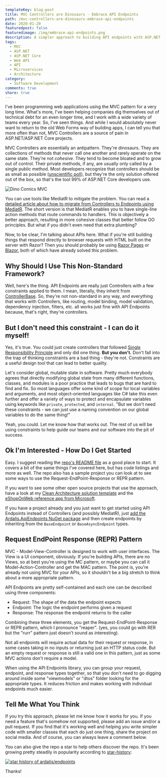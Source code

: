 ```yaml
---
templateKey: blog-post
title: MVC Controllers are Dinosaurs - Embrace API Endpoints
path: /mvc-controllers-are-dinosaurs-embrace-api-endpoints
date: 2020-01-20
featuredpost: false
featuredimage: /img/embrace-api-endpoints.png
description: A simpler approach to building API endpoints with ASP.NET Core.
tags:
  - MVC
  - ASP.NET
  - ASP.NET Core
  - Web API
  - API
  - Microservices
  - Architecture
category:
  - Software Development
comments: true
share: true
---
```

I've been programming web applications using the MVC pattern for a very long time. What's more, I've been helping companies dig themselves out of technical debt for an even longer time, and I work with a wide variety of teams every year. So, I've seen things. And while I would absolutely never want to return to the old Web Forms way of building apps, I can tell you that more often than not, MVC Controllers are a source of pain in ASP.NET/ASP.NET Core projects.

MVC Controllers are essentially an antipattern. They're dinosaurs. They are collections of methods that never call one another and rarely operate on the same state. They're not *cohesive*. They tend to become bloated and to grow out of control. Their private methods, if any, are usually only called by a single public method. Most developers recognize that controllers should be as small as possible ([unscientific poll](https://twitter.com/ardalis/status/1223312390391058432)), but they're the only solution offered out of the box, so that's the tool 99% of ASP.NET Core developers use.

![Dino Comics MVC](/img/dino-comics-mvc-experienced.jpg)

You can use tools like MediatR to mitigate the problem. You can read a [detailed article about how to migrate from Controllers to Endpoints using MediatR](https://ardalis.com/moving-from-controllers-and-actions-to-endpoints-with-mediatr). The short version is that MediatR enables you to have single-line action methods that route commands to handlers. This is objectively a better approach, resulting in more cohesive classes that better follow OO principles. But what if you didn't even need that extra plumbing?

Now, to be clear, I'm talking about APIs here. What if you're still building things that respond directly to browser requests with HTML built on the server with Razor? Then you should probably be using [Razor Pages](https://ardalis.com/aspnet-core-razor-pages-%E2%80%93-worth-checking-out/) or [Blazor](https://dotnet.microsoft.com/apps/aspnet/web-apps/blazor), both of which have already solved this problem.

## Why Should I Use This Non-Standard Framework?

Well, here's the thing. API Endpoints are really just Controllers with a few constraints applied to them. I mean, literally, they inherit from [ControllerBase](https://github.com/ardalis/ApiEndpoints/blob/master/src/Ardalis.ApiEndpoints/BaseAsyncEndpoint.cs#L32). So, they're not non-standard in any way, and everything that works with Controllers, like routing, model binding, model validation, dependency injection, filters, etc. all works just fine with API Endpoints because, that's right, they're controllers.

## But I don't need this constraint - I can do it myself!

Yes, it's true. You could just create controllers that followed [Single Responsibility Principle](https://deviq.com/principles/single-responsibility-principle) and only did one thing. **But you don't.** Don't fall into the trap of thinking constraints are a bad thing - they're not. Constraints are a useful design tool that can lead to better quality.

Let's consider global, mutable state in software. Pretty much everybody agrees that directly modifying global state from many different functions, classes, and modules is a poor practice that leads to bugs that are hard to find and fix. So most languages offer some kind of scope for local variables and arguments, and most object-oriented languages like C# take this even further and offer a variety of ways to protect and encapsulate variables using keywords like `private`, `protected`, and `internal`. "But we don't need these constraints - we can just use a naming convention on our global variables to do the same thing!"

Yeah, you could. Let me know how that works out. The rest of us will be using constraints to help guide our teams and our software into the pit of success.

## Ok I'm Interested - How Do I Get Started

Easy. I suggest reading the [repo's README file](https://github.com/ardalis/ApiEndpoints) as a good place to start. It covers a bit of the same things I've covered here, but has code listings and more as well. The repo also has a sample project you can look at to see some ways to use the Request-EndPoint-Response or REPR pattern.

If you want to see some other open source projects that use the approach, have a look at my [Clean Architecture solution template](https://github.com/ardalis/cleanarchitecture) and the [eShopOnWeb reference app from Microsoft](https://github.com/dotnet-architecture/eShopOnWeb).

If you have a project already and you just want to get started using API Endpoints instead of Controllers (and possibly MediatR), just [add the Ardalis.ApiEndpoints NuGet package](https://www.nuget.org/packages/Ardalis.ApiEndpoints/) and then create endpoints by inheriting from the `BaseEndpoint` or `BaseAsyncEndpoint` types.

## Request EndPoint Response (REPR) Pattern

MVC - Model-View-Controller is designed to work with user interfaces. The View is a UI component, obviously. If you're building APIs, there are no Views, so at best you're using the MC pattern, or maybe you can call it Model-Action-Controller and get the MAC pattern. The point is, you're already not using MVC for your APIs, so it shouldn't be a big stretch to think about a more appropriate pattern.

API Endpoints are pretty self-contained and each one can be described using three components:
- Request: The shape of the data the endpoint expects
- Endpoint: The logic the endpoint performs given a request
- Response: The response the endpoint returns to the caller

Combining these three elements, you get the Request-EndPoint-Response or REPR pattern, which I pronounce "reaper". (yes, you could go with RER but the "rurr" pattern just doesn't sound as interesting).

Not all endpoints will require actual data for their request or response, in some cases taking in no inputs or returning just an HTTP status code. But an empty request or response is still a valid one in this pattern, just as some MVC actions don't require a model.

When using the API Endpoints library, you can group your request, endpoint, and response types together, so that you don't need to go digging around inside some "viewmodels" or "dtos" folder looking for the appropriate types. It reduces friction and makes working with individual endpoints much easier.

## Tell Me What You Think

If you try this approach, please let me know how it works for you. If you need a feature that's somehow not supported, please add an issue and/or a pull request. If you find that it's working well and helping you write simpler code with smaller classes that each do just one thing, share the project on social media. And of course, you can always leave a comment below.

You can also give the repo a star to help others discover the repo. It's been growing pretty steadily in popularity according to [star-history](https://star-history.t9t.io/#ardalis/apiendpoints):

[![star history of ardalis/endpoints](/img/ardalis-endpoints-starhistory.png)](https://star-history.t9t.io/#ardalis/apiendpoints)

Thanks!
